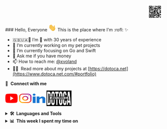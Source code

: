 <p align="right"><img align="center" src="https://raw.githubusercontent.com/xvoland/xvoland/main/images/qr_github.png" alt="DOTOCA Ltd." height="50" width="50" /></a>
</p>
### Hello, Everyone <a href="https://dotoca.net/"><img src="https://github.com/xvoland/xvoland/raw/main/images/giphy.gif" width="25px"></a>
This is the place where I'm :rofl: ✨


- 🇬🇧🇺🇦🎥 I’m 🔞 with 30 years of experience
- 🔭 I’m currently working on my pet projects
- 👯 I’m currently focusing on Go and Swift
- 💬 Ask me if you have money
- 📫 How to reach me: [@xvoland](https://www.dotoca.net)
- 👨‍💻 &nbsp;Read more about my projects at [https://dotoca.net](https://www.dotoca.net.com/#portfolio)

🔗 &nbsp;**Connect with me**
<p align="left">
  <a href="https://youtube.com/xvoland" target="blank"><img align="center" src="https://raw.githubusercontent.com/xvoland/xvoland/main/images/youtube.svg" alt="Youtube channel" height="30" width="40" /></a>
  <a href="https://instagram.com/xvoland" target="blank"><img align="center" src="https://raw.githubusercontent.com/xvoland/xvoland/main/images/instagram.svg" alt="xVoLAnD" height="30" width="40" /></a>
  <a href="https://www.linkedin.com/in/vitalij-terescsuk-02b4689/" target="blank"><img align="center" src="https://raw.githubusercontent.com/xvoland/xvoland/main/images/linked-in-alt.svg" alt="xVoLAnD" height="30" width="40" /></a>
  <a href="https://dotoca.net" target="blank"><img align="center" src="https://raw.githubusercontent.com/xvoland/xvoland/main/images/logo-dotoca.svg" alt="DOTOCA Ltd." height="50" width="80" /></a>
</p>
<details>
  <summary><b>🛠️&nbsp;&nbsp;Languages&nbsp;and&nbsp;Tools</b></summary>
  <br/>

  <p align="left">
    <a href="https://golang.org" target="_blank"> <img src="https://cdn.jsdelivr.net/gh/devicons/devicon/icons/go/go-original.svg" alt="Golang" width="40" height="40"/> </a>
    <a href="https://php.net" target="_blank"> <img src="https://cdn.jsdelivr.net/gh/devicons/devicon/icons/php/php-original.svg" alt="PHP" width="40" height="40"/> </a>
    <a href="https://www.python.org" target="_blank"> <img src="https://raw.githubusercontent.com/devicons/devicon/master/icons/python/python-original.svg" alt="python" width="40" height="40"/> </a>
    <a href="https://swift.com" target="_blank">  <img src="https://cdn.jsdelivr.net/gh/devicons/devicon/icons/swift/swift-original-wordmark.svg" alt="Swift" width="40" height="40"/> </a>
    <a href="https://apple.com" target="_blank">  <img src="https://cdn.jsdelivr.net/gh/devicons/devicon/icons/apple/apple-original.svg" alt="Apple" width="40" height="40"/> </a>
    <a href="https://docker.com" target="_blank">  <img src="https://cdn.jsdelivr.net/gh/devicons/devicon/icons/docker/docker-original-wordmark.svg" alt="Docker" width="40" height="40"/> </a>
    <a href="https://www.mongodb.com/" target="_blank"> <img src="https://cdn.jsdelivr.net/gh/devicons/devicon/icons/mongodb/mongodb-original-wordmark.svg" alt="MongoDB" width="40" height="40"/> </a>
    <a href="https://www.linux.org/" target="_blank"> <img src="https://raw.githubusercontent.com/devicons/devicon/master/icons/linux/linux-original.svg" alt="linux" width="40" height="40"/> </a>
    <a href="https://www.mysql.com/" target="_blank"> <img src="https://raw.githubusercontent.com/devicons/devicon/master/icons/mysql/mysql-original-wordmark.svg" alt="mysql" width="40" height="40"/> </a>
    <a href="https://www.nginx.com" target="_blank"> <img src="https://raw.githubusercontent.com/devicons/devicon/master/icons/nginx/nginx-original.svg" alt="nginx" width="40" height="40"/> </a>
    <a href="https://aws.amazon.com" target="_blank"> <img src="https://raw.githubusercontent.com/devicons/devicon/master/icons/amazonwebservices/amazonwebservices-original-wordmark.svg" alt="aws" width="40" height="40"/> </a>
    <a href="https://www.w3.org/html/" target="_blank"> <img src="https://raw.githubusercontent.com/devicons/devicon/master/icons/html5/html5-original-wordmark.svg" alt="html5" width="40" height="40"/> </a>
    <a href="https://www.w3schools.com/css/" target="_blank"> <img src="https://raw.githubusercontent.com/devicons/devicon/master/icons/css3/css3-original-wordmark.svg" alt="css3" width="40" height="40"/> </a>
    <a href="https://sass-lang.com" target="_blank"> <img src="https://raw.githubusercontent.com/devicons/devicon/master/icons/sass/sass-original.svg" alt="sass" width="40" height="40"/> </a>
    <a href="https://www.atlassian.com/" target="_blank">  <img src="https://cdn.jsdelivr.net/gh/devicons/devicon/icons/jira/jira-original-wordmark.svg" alt="Jira" width="40" height="40"/> </a>
    <a href="https://linux.org" target="_blank">  <img src="https://cdn.jsdelivr.net/gh/devicons/devicon/icons/linux/linux-original.svg" alt="Linux" width="40" height="40"/> </a>
    <a href="https://www.gnu.org/software/bash/" target="_blank"> <img src="https://www.vectorlogo.zone/logos/gnu_bash/gnu_bash-icon.svg" alt="bash" width="40" height="40"/> </a>
    <a href="https://getbootstrap.com" target="_blank"> <img src="https://raw.githubusercontent.com/devicons/devicon/master/icons/bootstrap/bootstrap-plain-wordmark.svg" alt="bootstrap" width="40" height="40"/> </a>
    <a href="https://cloud.google.com" target="_blank"> <img src="https://www.vectorlogo.zone/logos/google_cloud/google_cloud-icon.svg" alt="gcp" width="40" height="40"/> </a>
    <a href="https://git-scm.com/" target="_blank"> <img src="https://www.vectorlogo.zone/logos/git-scm/git-scm-icon.svg" alt="git" width="40" height="40"/> </a>
    <a href="https://gohugo.io/" target="_blank"> <img src="https://api.iconify.design/logos-hugo.svg" alt="hugo" width="40" height="40"/> </a>
    <a href="https://developer.mozilla.org/en-US/docs/Web/JavaScript" target="_blank"> <img src="https://raw.githubusercontent.com/devicons/devicon/master/icons/javascript/javascript-original.svg" alt="javascript" width="40" height="40"/> </a>
    <a href="https://postman.com" target="_blank"> <img src="https://www.vectorlogo.zone/logos/getpostman/getpostman-icon.svg" alt="postman" width="40" height="40"/> </a>
    <a href="https://www.selenium.dev" target="_blank"> <img src="https://raw.githubusercontent.com/detain/svg-logos/780f25886640cef088af994181646db2f6b1a3f8/svg/selenium-logo.svg" alt="selenium" width="40" height="40"/> </a>
    <a href="https://www.sqlite.org/" target="_blank"> <img src="https://www.vectorlogo.zone/logos/sqlite/sqlite-icon.svg" alt="sqlite" width="40" height="40"/> </a>
    <a href="https://adobe.com" target="_blank">  <img src="https://cdn.jsdelivr.net/gh/devicons/devicon/icons/aftereffects/aftereffects-original.svg" alt="Adobe After Effects" width="40" height="40"/> </a>
    <a href="https://arduino.cc" target="_blank">  <img src="https://cdn.jsdelivr.net/gh/devicons/devicon/icons/arduino/arduino-original.svg" alt="Arduino" width="40" height="40"/> </a>
  </p>
</details>


<details>
  <summary><b>📊 &nbsp;This week I spent my time on</b></summary>
  <br/>

  ![GitHub stats](https://github-readme-stats.vercel.app/api?username=xvoland&show_icons=true&theme=graywhite&hide_border=true)

</details>

